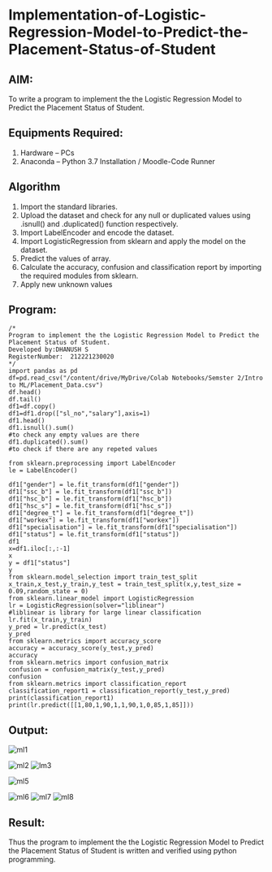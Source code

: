 # Implementation-of-Logistic-Regression-Model-to-Predict-the-Placement-Status-of-Student

## AIM:
To write a program to implement the the Logistic Regression Model to Predict the Placement Status of Student.

## Equipments Required:
1. Hardware – PCs
2. Anaconda – Python 3.7 Installation / Moodle-Code Runner

## Algorithm
1. Import the standard libraries.
2. Upload the dataset and check for any null or duplicated values using .isnull() and .duplicated() function respectively.
3. Import LabelEncoder and encode the dataset.
4. Import LogisticRegression from sklearn and apply the model on the dataset.
5. Predict the values of array.
6. Calculate the accuracy, confusion and classification report by importing the required modules from sklearn.
7. Apply new unknown values

## Program:
```
/*
Program to implement the the Logistic Regression Model to Predict the Placement Status of Student.
Developed by:DHANUSH S
RegisterNumber:  212221230020
*/
import pandas as pd
df=pd.read_csv("/content/drive/MyDrive/Colab Notebooks/Semster 2/Intro to ML/Placement_Data.csv")
df.head()
df.tail()
df1=df.copy()
df1=df1.drop(["sl_no","salary"],axis=1)
df1.head()
df1.isnull().sum()
#to check any empty values are there
df1.duplicated().sum()
#to check if there are any repeted values

from sklearn.preprocessing import LabelEncoder
le = LabelEncoder()

df1["gender"] = le.fit_transform(df1["gender"])
df1["ssc_b"] = le.fit_transform(df1["ssc_b"])
df1["hsc_b"] = le.fit_transform(df1["hsc_b"])
df1["hsc_s"] = le.fit_transform(df1["hsc_s"])
df1["degree_t"] = le.fit_transform(df1["degree_t"])
df1["workex"] = le.fit_transform(df1["workex"])
df1["specialisation"] = le.fit_transform(df1["specialisation"])
df1["status"] = le.fit_transform(df1["status"])
df1
x=df1.iloc[:,:-1]
x
y = df1["status"]
y
from sklearn.model_selection import train_test_split
x_train,x_test,y_train,y_test = train_test_split(x,y,test_size = 0.09,random_state = 0)
from sklearn.linear_model import LogisticRegression
lr = LogisticRegression(solver="liblinear")
#liblinear is library for large linear classification
lr.fit(x_train,y_train)
y_pred = lr.predict(x_test)
y_pred
from sklearn.metrics import accuracy_score
accuracy = accuracy_score(y_test,y_pred)
accuracy
from sklearn.metrics import confusion_matrix
confusion = confusion_matrix(y_test,y_pred)
confusion
from sklearn.metrics import classification_report
classification_report1 = classification_report(y_test,y_pred)
print(classification_report1)
print(lr.predict([[1,80,1,90,1,1,90,1,0,85,1,85]]))
```

## Output:
![ml1](https://user-images.githubusercontent.com/93427182/199434788-76452b1c-18fa-4ee0-a600-8448711a919a.png)

![ml2](https://user-images.githubusercontent.com/93427182/199434803-dc7d8ff3-68f9-49da-9d63-1c2ddcf2e2e6.png)
![lm3](https://user-images.githubusercontent.com/93427182/199435303-65a10bcf-def3-437f-95cc-4b4c90401bdc.png)


![ml5](https://user-images.githubusercontent.com/93427182/199434877-2fc875cb-55ab-4eaf-9e5e-d2f5841d6886.png)

![ml6](https://user-images.githubusercontent.com/93427182/199434916-2d240ead-17c6-4304-bafb-2793d2596875.png)
![ml7](https://user-images.githubusercontent.com/93427182/199434940-d732d432-4a90-4ef4-9be0-054c9d87b42c.png)
![ml8](https://user-images.githubusercontent.com/93427182/199434965-c392c41d-ef22-40a5-9661-18e60e85c164.png)

## Result:
Thus the program to implement the the Logistic Regression Model to Predict the Placement Status of Student is written and verified using python programming.
